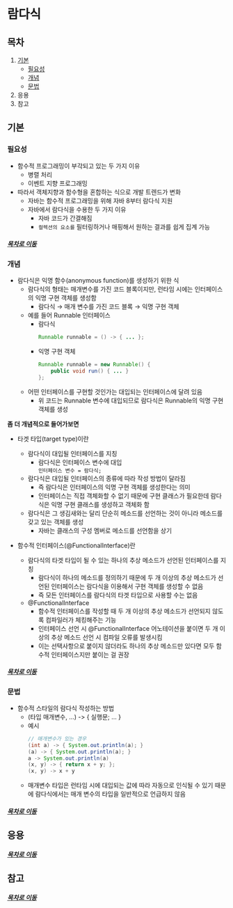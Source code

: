 람다식
=====
## 목차
1. [기본](#기본)
	* [필요성](#필요성)
	* [개념](#개념)
	* [문법](#문법)
2. 응용
3. 참고

## 기본

### 필요성
* 함수적 프로그래밍이 부각되고 있는 두 가지 이유
	* 병렬 처리
	* 이벤트 지향 프로그래밍
* 따라서 객체지향과 함수형을 혼합하는 식으로 개발 트렌드가 변화
	* 자바는 함수적 프로그래밍을 위해 자바 8부터 람다식 지원
	* 자바에서 람다식을 수용한 두 가지 이유
		* 자바 코드가 간결해짐
		* `컬렉션의 요소를` 필터링하거나 매핑해서 원하는 결과를 쉽게 집계 가능

##### [목차로 이동](#목차)

### 개념
* 람다식은 익명 함수(anonymous function)를 생성하기 위한 식
	* 람다식의 형태는 매개변수를 가진 코드 블록이지만, 런타임 시에는 인터페이스의 익명 구현 객체를 생성함
		* 람다식 → 매개 변수를 가진 코드 블록 → 익명 구현 객체
	* 예를 들어 Runnable 인터페이스
		* 람다식  
			```java
			Runnable runnable = () -> { ... };
			```
		* 익명 구현 객체  
			```java
			Runnable runnable = new Runnable() {
				public void run() { ... }
			};
			```
	* 어떤 인터페이스를 구현할 것인가는 대입되는 인터페이스에 달려 있음
		* 위 코드는 Runnable 변수에 대입되므로 람다식은 Runnable의 익명 구현 객체를 생성

**좀 더 개념적으로 들어가보면**

* 타겟 타입(target type)이란
	* 람다식이 대입될 인터페이스를 지칭
		* 람다식은 인터페이스 변수에 대입  
			`인터페이스 변수 = 람다식;`
	* 람다식은 대입될 인터페이스의 종류에 따라 작성 방법이 달라짐
		* 즉 람다식은 인터페이스의 익명 구현 객체를 생성한다는 의미
		* 인터페이스는 직접 객체화할 수 없기 때문에 구현 클래스가 필요한데 람다식은 익명 구현 클래스를 생성하고 객체화 함
	* 람다식은 그 생김새와는 달리 단순히 메소드를 선언하는 것이 아니라 메소드를 갖고 있는 객체를 생성
		* 자바는 클래스의 구성 멤버로 메소드를 선언함을 상기

* 함수적 인터페이스(@FunctionalInterface)란
	* 람다식의 타겟 타입이 될 수 있는 하나의 추상 메소드가 선언된 인터페이스를 지칭
		* 람다식이 하나의 메소드를 정의하기 때문에 두 개 이상의 추상 메소드가 선언된 인터페이스는 람다식을 이용해서 구현 객체를 생성할 수 없음
		* 즉 모든 인터페이스를 람다식의 타겟 타입으로 사용할 수는 없음
	* @FunctionalInterface
		* 함수적 인터페이스를 작성할 때 두 개 이상의 추상 메소드가 선언되지 않도록 컴파일러가 체킹해주는 기능
		* 인터페이스 선언 시 @FunctionalInterface 어노테이션을 붙이면 두 개 이상의 추상 메소드 선언 시 컴파일 오류를 발생시킴
		* 이는 선택사항으로 붙이지 않더라도 하나의 추상 메소드만 있다면 모두 함수적 인터페이스지만 붙이는 걸 권장

##### [목차로 이동](#목차)

### 문법
* 함수적 스타일의 람다식 작성하는 방법  
	* (타입 매개변수, ...) -> { 실행문; ... }
	* 예시  
		```java
		// 매개변수가 있는 경우
		(int a) -> { System.out.println(a); }
		(a) -> { System.out.println(a); }
		a -> System.out.println(a)
		(x, y) -> { return x + y; };
		(x, y) -> x + y
		```
	* 매개변수 타입은 런타임 시에 대입되는 값에 따라 자동으로 인식될 수 있기 때문에 람다식에서는 매개 변수의 타입을 일반적으로 언급하지 않음

##### [목차로 이동](#목차)

## 응용

##### [목차로 이동](#목차)

## 참고

##### [목차로 이동](#목차)